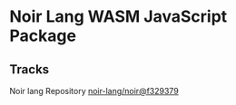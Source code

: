 # Noir Lang WASM JavaScript Package

## Tracks
Noir lang Repository [noir-lang/noir@f329379](https://github.com/noir-lang/noir/tree/f3293793e7fd4a595971c24c4dcab9b0e7b921dd)